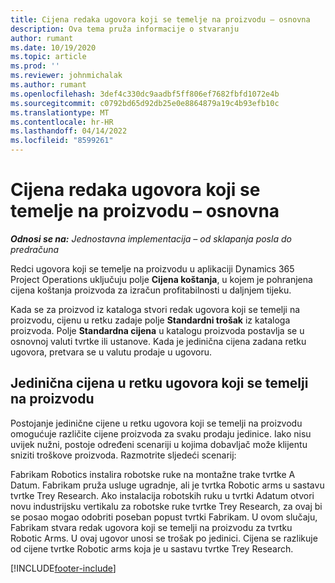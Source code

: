 ```yaml
---
title: Cijena redaka ugovora koji se temelje na proizvodu – osnovna
description: Ova tema pruža informacije o stvaranju
author: rumant
ms.date: 10/19/2020
ms.topic: article
ms.prod: ''
ms.reviewer: johnmichalak
ms.author: rumant
ms.openlocfilehash: 3def4c330dc9aadbf5ff806ef7682fbfd1072e4b
ms.sourcegitcommit: c0792bd65d92db25e0e8864879a19c4b93efb10c
ms.translationtype: MT
ms.contentlocale: hr-HR
ms.lasthandoff: 04/14/2022
ms.locfileid: "8599261"
---
```

# <a name="cost-product-based-contract-lines---lite"></a>Cijena redaka ugovora koji se temelje na proizvodu – osnovna

_**Odnosi se na:** Jednostavna implementacija – od sklapanja posla do predračuna_


Redci ugovora koji se temelje na proizvodu u aplikaciji Dynamics 365 Project Operations uključuju polje **Cijena koštanja**, u kojem je pohranjena cijena koštanja proizvoda za izračun profitabilnosti u daljnjem tijeku.

Kada se za proizvod iz kataloga stvori redak ugovora koji se temelji na proizvodu, cijenu u retku zadaje polje **Standardni trošak** iz kataloga proizvoda. Polje **Standardna cijena** u katalogu proizvoda postavlja se u osnovnoj valuti tvrtke ili ustanove. Kada je jedinična cijena zadana retku ugovora, pretvara se u valutu prodaje u ugovoru.

## <a name="unit-cost-on-a-product-based-contract-line"></a>Jedinična cijena u retku ugovora koji se temelji na proizvodu

Postojanje jedinične cijene u retku ugovora koji se temelji na proizvodu omogućuje različite cijene proizvoda za svaku prodaju jedinice. Iako nisu uvijek nužni, postoje određeni scenariji u kojima dobavljač može klijentu sniziti troškove proizvoda. Razmotrite sljedeći scenarij:

Fabrikam Robotics instalira robotske ruke na montažne trake tvrtke A Datum. Fabrikam pruža usluge ugradnje, ali je tvrtka Robotic arms u sastavu tvrtke Trey Research. Ako instalacija robotskih ruku u tvrtki Adatum otvori novu industrijsku vertikalu za robotske ruke tvrtke Trey Research, za ovaj bi se posao mogao odobriti poseban popust tvrtki Fabrikam. U ovom slučaju, Fabrikam stvara redak ugovora koji se temelji na proizvodu za tvrtku Robotic Arms. U ovaj ugovor unosi se trošak po jedinici. Cijena se razlikuje od cijene tvrtke Robotic arms koja je u sastavu tvrtke Trey Research.


[!INCLUDE[footer-include](../../includes/footer-banner.md)]